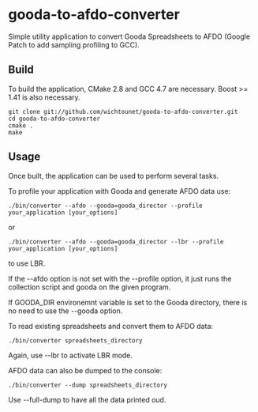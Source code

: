 gooda-to-afdo-converter
=======================

Simple utility application to convert Gooda Spreadsheets to AFDO (Google Patch to add sampling profiling to GCC). 

Build
-----

To build the application, CMake 2.8 and GCC 4.7 are necessary. Boost >= 1.41 is also necessary. 

    git clone git://github.com/wichtounet/gooda-to-afdo-converter.git
    cd gooda-to-afdo-converter
    cmake .
    make
    
Usage
-----

Once built, the application can be used to perform several tasks. 

To profile your application with Gooda and generate AFDO data use: 

    ./bin/converter --afdo --gooda=gooda_director --profile your_application [your_options]
    
or

    ./bin/converter --afdo --gooda=gooda_director --lbr --profile your_application [your_options]
  
to use LBR. 

If the --afdo option is not set with the --profile option, it just runs the collection script and gooda on the given program. 

If GOODA_DIR environemnt variable is set to the Gooda directory, there is no need to use the --gooda option. 

To read existing spreadsheets and convert them to AFDO data: 

    ./bin/converter spreadsheets_directory
    
Again, use --lbr to activate LBR mode. 

AFDO data can also be dumped to the console: 

    ./bin/converter --dump spreadsheets_directory

Use --full-dump to have all the data printed oud. 